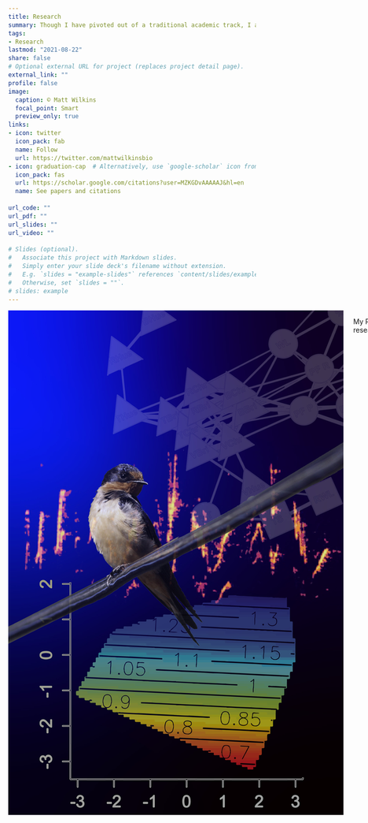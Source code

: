 ```yaml
---
title: Research
summary: Though I have pivoted out of a traditional academic track, I am still continuing some work from my PhD and postdocs. Research topics include evolution of birdsong, complex sexual communication, speciation, and an in prep manuscript on interdisciplinary K-12 education.
tags:
- Research
lastmod: "2021-08-22"
share: false
# Optional external URL for project (replaces project detail page).
external_link: ""
profile: false
image:
  caption: © Matt Wilkins
  focal_point: Smart
  preview_only: true
links:
- icon: twitter
  icon_pack: fab
  name: Follow
  url: https://twitter.com/mattwilkinsbio
- icon: graduation-cap  # Alternatively, use `google-scholar` icon from `ai` icon pack
  icon_pack: fas
  url: https://scholar.google.com/citations?user=MZKGDvAAAAAJ&hl=en
  name: See papers and citations
  
url_code: ""
url_pdf: ""
url_slides: ""
url_video: ""

# Slides (optional).
#   Associate this project with Markdown slides.
#   Simply enter your slide deck's filename without extension.
#   E.g. `slides = "example-slides"` references `content/slides/example-slides.md`.
#   Otherwise, set `slides = ""`.
# slides: example
---
```

<div style="display: flex; ">
<img src="featured.jpg" style="margin: 0;align-self:baseline;max-width: 40vh;float: left;padding: 0px 20px 30px 0;"/>

My PhD research

</div>

